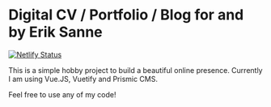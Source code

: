 # Digital CV / Portfolio / Blog for and by Erik Sanne

[![Netlify Status](https://api.netlify.com/api/v1/badges/3d9051b8-f851-4565-abce-69321e7df10b/deploy-status)](https://app.netlify.com/sites/eriksannecom/deploys)

This is a simple hobby project to build a beautiful online presence.
Currently I am using Vue.JS, Vuetify and Prismic CMS.

Feel free to use any of my code! 
